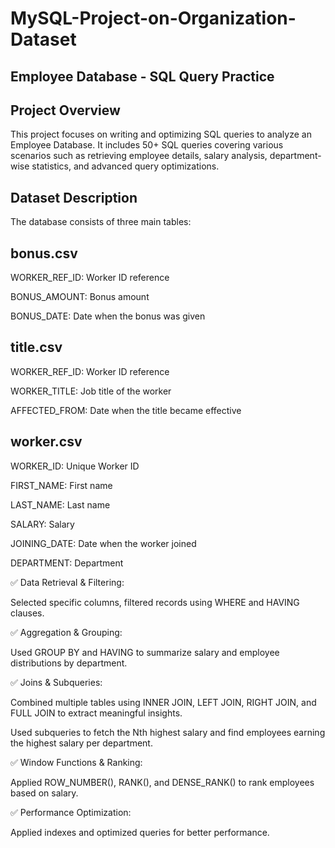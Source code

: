 # MySQL-Project-on-Organization-Dataset

## Employee Database - SQL Query Practice
## Project Overview
This project focuses on writing and optimizing SQL queries to analyze an Employee Database. It includes 50+ SQL queries covering various scenarios such as retrieving employee details, salary analysis, department-wise statistics, and advanced query optimizations.

## Dataset Description
The database consists of three main tables:

## bonus.csv

WORKER_REF_ID: Worker ID reference

BONUS_AMOUNT: Bonus amount

BONUS_DATE: Date when the bonus was given

## title.csv

WORKER_REF_ID: Worker ID reference

WORKER_TITLE: Job title of the worker

AFFECTED_FROM: Date when the title became effective

## worker.csv

WORKER_ID: Unique Worker ID

FIRST_NAME: First name

LAST_NAME: Last name

SALARY: Salary

JOINING_DATE: Date when the worker joined

DEPARTMENT: Department

✅ Data Retrieval & Filtering:

Selected specific columns, filtered records using WHERE and HAVING clauses.

✅ Aggregation & Grouping:

Used GROUP BY and HAVING to summarize salary and employee distributions by department.

✅ Joins & Subqueries:

Combined multiple tables using INNER JOIN, LEFT JOIN, RIGHT JOIN, and FULL JOIN to extract meaningful insights.

Used subqueries to fetch the Nth highest salary and find employees earning the highest salary per department.

✅ Window Functions & Ranking:

Applied ROW_NUMBER(), RANK(), and DENSE_RANK() to rank employees based on salary.

✅ Performance Optimization:

Applied indexes and optimized queries for better performance.
